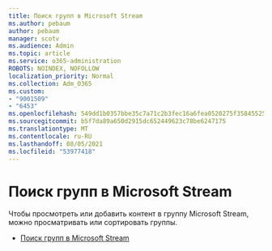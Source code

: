 ```yaml
---
title: Поиск групп в Microsoft Stream
ms.author: pebaum
author: pebaum
manager: scotv
ms.audience: Admin
ms.topic: article
ms.service: o365-administration
ROBOTS: NOINDEX, NOFOLLOW
localization_priority: Normal
ms.collection: Adm_O365
ms.custom:
- "9001509"
- "6453"
ms.openlocfilehash: 549dd1b0357bbe35c7a71c2b3fec16a6fea0520275f35845525aa28f8e7980c2
ms.sourcegitcommit: b5f7da89a650d2915dc652449623c78be6247175
ms.translationtype: MT
ms.contentlocale: ru-RU
ms.lasthandoff: 08/05/2021
ms.locfileid: "53977418"
---
```

# <a name="find-groups-in-microsoft-stream"></a>Поиск групп в Microsoft Stream

Чтобы просмотреть или добавить контент в группу Microsoft Stream, можно просматривать или сортировать группы.  

- [Поиск групп в Microsoft Stream](https://docs.microsoft.com/stream/portal-browse-filter-groups)
